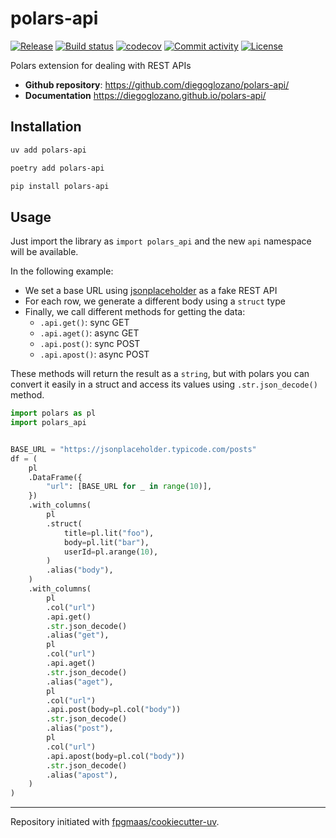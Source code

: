 # polars-api

[![Release](https://img.shields.io/github/v/release/diegoglozano/polars-api)](https://img.shields.io/github/v/release/diegoglozano/polars-api)
[![Build status](https://img.shields.io/github/actions/workflow/status/diegoglozano/polars-api/main.yml?branch=main)](https://github.com/diegoglozano/polars-api/actions/workflows/main.yml?query=branch%3Amain)
[![codecov](https://codecov.io/gh/diegoglozano/polars-api/branch/main/graph/badge.svg)](https://codecov.io/gh/diegoglozano/polars-api)
[![Commit activity](https://img.shields.io/github/commit-activity/m/diegoglozano/polars-api)](https://img.shields.io/github/commit-activity/m/diegoglozano/polars-api)
[![License](https://img.shields.io/github/license/diegoglozano/polars-api)](https://img.shields.io/github/license/diegoglozano/polars-api)

Polars extension for dealing with REST APIs

- **Github repository**: <https://github.com/diegoglozano/polars-api/>
- **Documentation** <https://diegoglozano.github.io/polars-api/>

## Installation

```sh
uv add polars-api
```

```sh
poetry add polars-api
```

```sh
pip install polars-api
```

## Usage

Just import the library as `import polars_api` and the new `api` namespace will be available.

In the following example:

- We set a base URL using [jsonplaceholder](https://jsonplaceholder.typicode.com/) as a fake REST API
- For each row, we generate a different body using a `struct` type
- Finally, we call different methods for getting the data:
  - `.api.get()`: sync GET
  - `.api.aget()`: async GET
  - `.api.post()`: sync POST
  - `.api.apost()`: async POST

These methods will return the result as a `string`, but with polars you can convert it easily in a struct and access its values using `.str.json_decode()` method.

```python
import polars as pl
import polars_api


BASE_URL = "https://jsonplaceholder.typicode.com/posts"
df = (
    pl
    .DataFrame({
        "url": [BASE_URL for _ in range(10)],
    })
    .with_columns(
        pl
        .struct(
            title=pl.lit("foo"),
            body=pl.lit("bar"),
            userId=pl.arange(10),
        )
        .alias("body"),
    )
    .with_columns(
        pl
        .col("url")
        .api.get()
        .str.json_decode()
        .alias("get"),
        pl
        .col("url")
        .api.aget()
        .str.json_decode()
        .alias("aget"),
        pl
        .col("url")
        .api.post(body=pl.col("body"))
        .str.json_decode()
        .alias("post"),
        pl
        .col("url")
        .api.apost(body=pl.col("body"))
        .str.json_decode()
        .alias("apost"),
    )
)

```

---

Repository initiated with [fpgmaas/cookiecutter-uv](https://github.com/fpgmaas/cookiecutter-uv).
